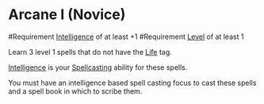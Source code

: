# Arcane I (Novice)

#Requirement [Intelligence](../Player%20Characters/Chosen%20Statistics/Intelligence.md) of at least +1
#Requirement [Level](../Player%20Characters/Derived%20Statistics/Level.md) of at least 1

Learn 3 level 1 spells that do not have the [Life](../Magic/Spell%20Domains/Life.md) tag.

[Intelligence](../Player%20Characters/Chosen%20Statistics/Intelligence.md) is your [Spellcasting](../Magic/Spellcasting.md) ability for these spells.

You must have an intelligence based spell casting focus to cast these spells and a spell book in which to scribe them.